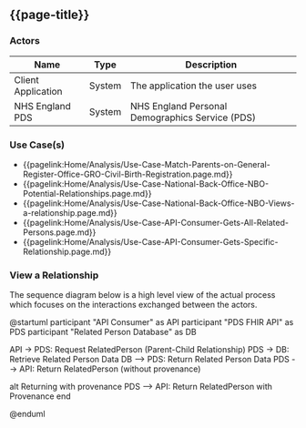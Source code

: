 ## {{page-title}}

### Actors

| Name | Type | Description |
|------|------|-------------|
| Client Application | System | The application the user uses |
| NHS England PDS | System | NHS England Personal Demographics Service (PDS) |

### Use Case(s)

- {{pagelink:Home/Analysis/Use-Case-Match-Parents-on-General-Register-Office-GRO-Civil-Birth-Registration.page.md}}
- {{pagelink:Home/Analysis/Use-Case-National-Back-Office-NBO-Potential-Relationships.page.md}}
- {{pagelink:Home/Analysis/Use-Case-National-Back-Office-NBO-Views-a-relationship.page.md}}
- {{pagelink:Home/Analysis/Use-Case-API-Consumer-Gets-All-Related-Persons.page.md}}
- {{pagelink:Home/Analysis/Use-Case-API-Consumer-Gets-Specific-Relationship.page.md}}

### View a Relationship 

The sequence diagram below is a high level view of the actual process which focuses on the interactions exchanged between the actors. 

<plantuml>
@startuml
participant "API Consumer" as API
participant "PDS FHIR API" as PDS
participant "Related Person Database" as DB

API -> PDS: Request RelatedPerson (Parent-Child Relationship)
PDS -> DB: Retrieve Related Person Data
DB --> PDS: Return Related Person Data
PDS --> API: Return RelatedPerson (without provenance)

alt Returning with provenance
    PDS --> API: Return RelatedPerson with Provenance
end

@enduml
</plantuml>